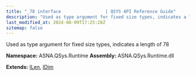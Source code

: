 ```yaml
---
title: "_78 interface                 | QSYS API Reference Guide"
description: "Used as type argument for fixed size types, indicates a length of 78  "
last_modified_at: 2024-08-09T17:25:28Z
sitemap: false
---
```


Used as type argument for fixed size types, indicates a length of 78 

**Namespace:** ASNA.QSys.Runtime
**Assembly:** ASNA.QSys.Runtime.dll

**Extends:** [ILen](/reference/runtime/qsys-runtime/i-len.html), [IDim](/reference/runtime/qsys-runtime/i-dim.html)
<br>
<br>

